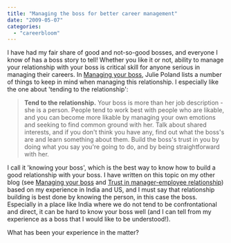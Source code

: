 ```yaml
---
title: "Managing the boss for better career management"
date: "2009-05-07"
categories: 
  - "careerbloom"
---
```


I have had my fair share of good and not-so-good bosses, and everyone I know of has a boss story to tell! Whether you like it or not, ability to manage your relationship with your boss is critical skill for anyone serious in managing their careers. In [Managing your boss](http://thesummitblog.blogspot.com/2009/05/theboss.html), Julie Poland lists a number of things to keep in mind when managing this relationship. I especially like the one about 'tending to the relationship':

> **Tend to the relationship.** Your boss is more than her job description - she is a person. People tend to work best with people who are likable, and you can become more likable by managing your own emotions and seeking to find common ground with her. Talk about shared interests, and if you don't think you have any, find out what the boss's are and learn something about them. Build the boss's trust in you by doing what you say you're going to do, and by being straightforward with her.

I call it 'knowing your boss', which is the best way to know how to build a good relationship with your boss. I have written on this topic on my other blog (see [Managing your boss](http://careermanagement.wordpress.com/2008/01/12/managing-your-boss/) and [Trust in manager-employee relationship](http://careermanagement.wordpress.com/2008/01/20/trust-in-manager-employee-relationship/)) based on my experience in India and US, and I must say that relationship building is best done by knowing the person, in this case the boss. Especially in a place like India where we do not tend to be confrontational and direct, it can be hard to know your boss well (and I can tell from my experience as a boss that I would like to be understood!).

What has been your experience in the matter?
